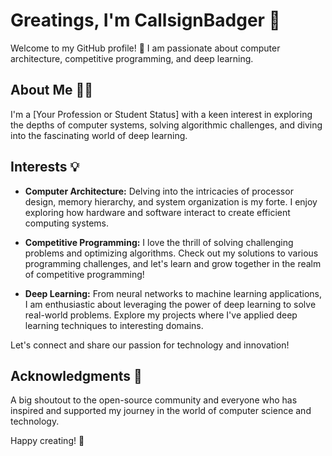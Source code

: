 # Greatings, I'm CallsignBadger 👋

Welcome to my GitHub profile! 🚀 I am passionate about computer architecture, competitive programming, and deep learning.

## About Me 🧑‍💻

I'm a [Your Profession or Student Status] with a keen interest in exploring the depths of computer systems, solving algorithmic challenges, and diving into the fascinating world of deep learning.

## Interests 💡

- **Computer Architecture:** Delving into the intricacies of processor design, memory hierarchy, and system organization is my forte. I enjoy exploring how hardware and software interact to create efficient computing systems.

- **Competitive Programming:** I love the thrill of solving challenging problems and optimizing algorithms. Check out my solutions to various programming challenges, and let's learn and grow together in the realm of competitive programming!

- **Deep Learning:** From neural networks to machine learning applications, I am enthusiastic about leveraging the power of deep learning to solve real-world problems. Explore my projects where I've applied deep learning techniques to interesting domains.


Let's connect and share our passion for technology and innovation!

## Acknowledgments 🙌

A big shoutout to the open-source community and everyone who has inspired and supported my journey in the world of computer science and technology.

Happy creating! 🗿
